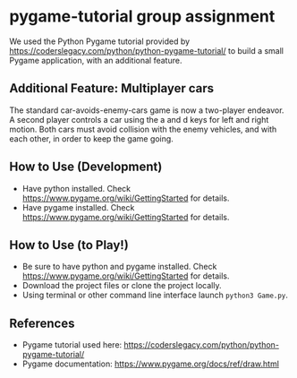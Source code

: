 # pygame-tutorial group assignment

We used the Python Pygame tutorial provided by https://coderslegacy.com/python/python-pygame-tutorial/ to build a small Pygame application, with an additional feature.

## Additional Feature: Multiplayer cars
The standard car-avoids-enemy-cars game is now a two-player endeavor. A second player controls a car using the a and d keys for left and right motion. Both cars must avoid collision with the enemy vehicles, and with each other, in order to keep the game going.

## How to Use (Development)
- Have python installed. Check https://www.pygame.org/wiki/GettingStarted for details.
- Have pygame installed. Check https://www.pygame.org/wiki/GettingStarted for details.

## How to Use (to Play!)
- Be sure to have python and pygame installed. Check https://www.pygame.org/wiki/GettingStarted for details.
- Download the project files or clone the project locally.
- Using terminal or other command line interface launch `python3 Game.py`. 

## References
- Pygame tutorial used here: https://coderslegacy.com/python/python-pygame-tutorial/
- Pygame documentation: https://www.pygame.org/docs/ref/draw.html
